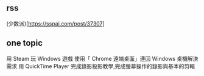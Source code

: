 
## rss

(少数派)[https://sspai.com/post/37307]

## one topic
用 Steam 玩 Windows 遊戲
使用「 Chrome 遠端桌面」連回 Windows 桌機解決需求
用 QuickTime Player 完成錄影投影教學,完成螢幕操作的錄影與基本的剪輯


